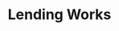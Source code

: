 ---
blog: https://lendingworks.co.uk/blog/
facebook: https://facebook.com/lendingworks
googleplus: https://plus.google.com/+LendingworksUk
linkedin: https://linkedin.com/company/4986894
logohandle: lendingworkscouk
sort: lendingworks
title: Lending Works
twitter: https://x.com/LendingWorks
website: https://www.lendingworks.co.uk/
youtube: https://youtube.com/channel/UCn_oKurbimasMNU075fAfjA
---